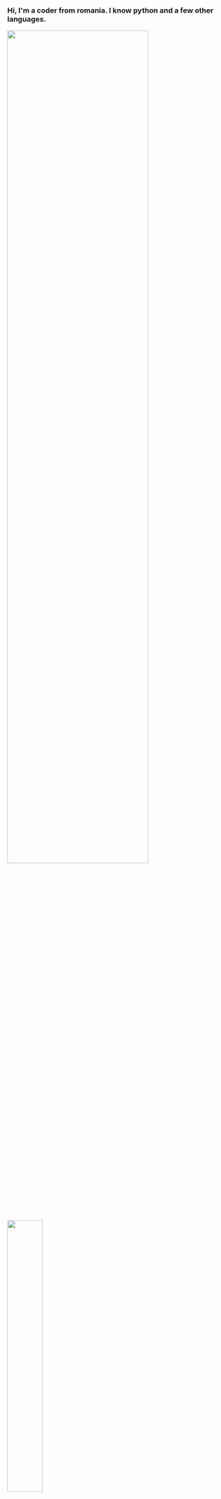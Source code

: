 ### Hi, I'm a coder from romania. I know python and a few other languages.

<img width="80%" height="70%" src="https://github-widgetbox.vercel.app/api/profile?username=tnaeso&data=followers,repositories,stars,commits&theme=darkmode">
<img align="left" width="40%" src="https://github-readme-stats.vercel.app/api?username=tnaeso&show_icons=true&theme=radical">

<br clear="left">

```I Don't Have Many Projects So Far.```

<details>
  <p align="center">
   <h5>I'm YouTuber and Programmer<h5>
    </a>
  </p>
</details>

[<img src='https://cdn.jsdelivr.net/npm/simple-icons@3.0.1/icons/github.svg' alt='GitHub' height='30'>](https://github.com/tnaeso)
[<img src='https://cdn.jsdelivr.net/npm/simple-icons@3.0.1/icons/youtube.svg' alt='YouTube' height='30'>](https://www.youtube.com/@tnaeso)
